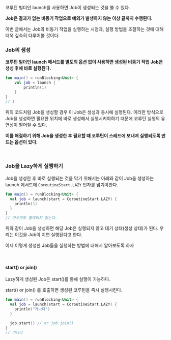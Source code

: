 
코루틴 빌더인 launch를 사용하면 Job이 생성되는 것을 볼 수 있다.

**Job은 결과가 없는 비동기 작업으로 예외가 발생하지 않는 이상 끝까지 수행된다.**

이번 글에서는 Job의 비동기 작업을 실행하는 시점과, 실행 방법을 조절하는 것에 대해 더욱 깊숙히 다루어볼 것이다.

### Job의 생성

**코루틴 빌더인 launch 메서드를 별도의 옵션 없이 사용하면 생성된 비동기 작업 Job은 생성 후에 바로 실행된다.**

```kotlin
fun main() = runBlocking<Unit> {
	val job = launch {
		println(1)
	}
}
// 1
```

위의 코드처럼 Job을 생성할 경우 이 Job은 생성과 동시에 실행된다. 이러한 방식으로 Job을 생성하면 필요한 위치에 바로 생성해서 실행시켜야하기 때문에 코루틴 실행의 유연성이 떨어질 수 있다.

**이를 해결하기 위해 Job을 생성한 후 필요할 때 코루틴이 스레드에 보내져 실행되도록 만드는 옵션이 있다.**

<br>

### Job을 Lazy하게 실행하기

Job을 생성한 후 바로 실행되는 것을 막기 위해서는 아래와 같이 Job을 생성하는 launch 메서드에 `CoroutineStart.LAZY` 인자를 넘겨야한다.

```kotlin
fun main() = runBlocking<Unit> {
  val job = launch(start = CoroutineStart.LAZY) {
    println(1)
  }
}
// 아무것도 출력되지 않는다.
```

위와 같이 Job을 생성하면 해당 Job은 실행되지 않고 대기 상태(생성 상태)가 된다. 우리는 이것을 Job이 지연 실행된다고 한다.

이제 이렇게 생성한 Job들을 실행하는 방법에 대해서 알아보도록 하자

<br>

#### start() or join()

Lazy하게 생성된 Job은 start()를 통해 실행이 가능하다. 

start() or join() 를 호출하면 생성된 코루틴을 즉시 실행시킨다.

```kotlin
fun main() = runBlocking<Unit> {
  val job = launch(start = CoroutineStart.LAZY) {
    println("가나다")
  }

  job.start() // or job.join()
}
// 가나다
```

